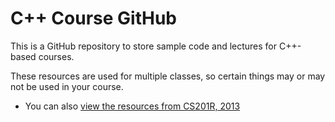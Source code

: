 # C++ Course GitHub

This is a GitHub repository to store sample code and lectures for C++-based courses.

These resources are used for multiple classes, so certain things may or may not be used in your course.

* You can also [view the resources from CS201R, 2013](https://github.com/RachelJMorris/CPP-Course/tree/2013-Summer)
